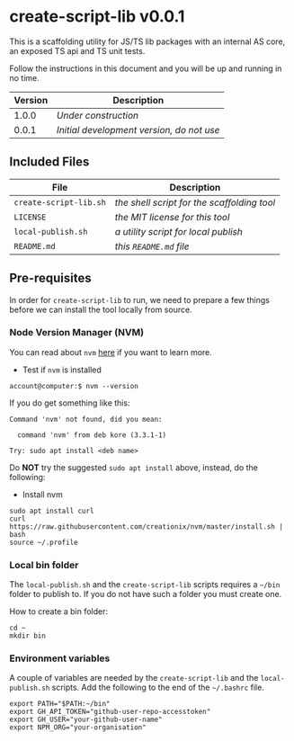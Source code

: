 # create-script-lib v0.0.1

This is a scaffolding utility for JS/TS lib packages with an internal AS core, an exposed TS api and TS unit tests.  

Follow the instructions in this document and you will be up and running in no time.

Version | Description
---------|----------
 1.0.0 | *Under construction*
 0.0.1 | *Initial development version, do not use*

## Included Files

File | Description  
---------|---------
 `create-script-lib.sh` | *the shell script for the scaffolding tool*
 `LICENSE` | *the MIT license for this tool*  
 `local-publish.sh` | *a utility script for local publish*
 `README.md` | *this `README.md` file*  

## Pre-requisites

In order for `create-script-lib` to run, we need to prepare a few things before we can install the tool locally from source.  

### **N**ode **V**ersion **M**anager (NVM)

You can read about `nvm` [here](https://github.com/nvm-sh/nvm/blob/master/README.md) if you want to learn more.  

* Test if `nvm` is installed

```lang-bash
account@computer:$ nvm --version
```

If you do get something like this:

```lang-bash
Command 'nvm' not found, did you mean:

  command 'nvm' from deb kore (3.3.1-1)

Try: sudo apt install <deb name>
```

Do **NOT** try the suggested `sudo apt install` above, instead, do the following:  

* Install nvm

```lang-bash
sudo apt install curl 
curl https://raw.githubusercontent.com/creationix/nvm/master/install.sh | bash 
source ~/.profile
```

### Local bin folder

The `local-publish.sh` and the `create-script-lib` scripts requires a `~/bin` folder to publish to. If you do not have such a folder you must create one.

How to create a bin folder:

```lang-bash
cd ~
mkdir bin
```

### Environment variables

A couple of variables are needed by the `create-script-lib` and the `local-publish.sh` scripts.
Add the following to the end of the `~/.bashrc` file.

```lang-bash
export PATH="$PATH:~/bin"
export GH_API_TOKEN="github-user-repo-accesstoken"
export GH_USER="your-github-user-name"
export NPM_ORG="your-organisation"
```
